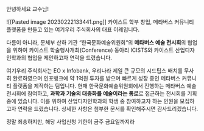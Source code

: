 
안녕하세요 교수님!

![[Pasted image 20230222133441.png]]
카이스트 학부 창업, 메타버스 커뮤니티 플랫폼을 만들고 있는 여기우리 주식회사의 대표 이레입니다. 

다름이 아니라, 문체부 산하 기관 “한국문화예술위원회“의 **메타버스 예술 전시회**의 협업을 위하여 카이스트 학술행사개최(Conference) 동아리 ICISTS와 카이스트 산업디자인학과의 협업을 제안하고자 연락을 드렸습니다.

여기우리 주식회사는 EO x Infobank, 우리나라 제일 큰 규모의 시드팁스 배치를 무사히 완료하였으며 인포뱅크에 약 1억원 투자를 받으며 빠르게 성장 중인 메타버스 커뮤니티 플랫폼을 제작하는 팀입니다. 현재 한국문화예술위원회에서 진행하는 메타버스 예술 전시회에 참여하고, **과학과 기술의 대중화를 예술이라는 통로**로 접근하는 전시회를 기획 중에 있습니다. 이를 위하여 산업디자인학과의 학생 중 참여하고자 하는 인원을 모집하고자 연락을 드렸습니다. 상세한 사항은 첨부한 문서를 확인해주시면 감사드리겠습니다.

정말 죄송하지만, 해당 사업신청 기한이 금주 금요일까지라 
